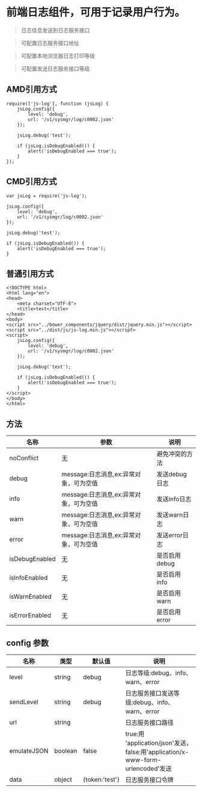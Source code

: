 # 前端日志组件，可用于记录用户行为。

> 日志信息发送到日志服务接口

> 可配置日志服务接口地址

> 可配置本地浏览器日志打印等级

> 可配置发送日志服务接口等级

## AMD引用方式

```
require(['js-log'], function (jsLog) {
    jsLog.config({
        level: 'debug',
        url: '/v1/sysmgr/log/c0002.json'
    });

    jsLog.debug('test');

    if (jsLog.isDebugEnabled()) {
        alert('isDebugEnabled === true');
    }
});
```

## CMD引用方式

```
var jsLog = require('js-log');

jsLog.config({
    level: 'debug',
    url: '/v1/sysmgr/log/c0002.json'
});

jsLog.debug('test');

if (jsLog.isDebugEnabled()) {
    alert('isDebugEnabled === true');
}
```

## 普通引用方式

```
<!DOCTYPE html>
<html lang="en">
<head>
    <meta charset="UTF-8">
    <title>test</title>
</head>
<body>
<script src="../bower_components/jquery/dist/jquery.min.js"></script>
<script src="../dist/js/js-log.min.js"></script>
<script>
    jsLog.config({
        level: 'debug',
        url: '/v1/sysmgr/log/c0002.json'
    });

    jsLog.debug('test');

    if (jsLog.isDebugEnabled()) {
        alert('isDebugEnabled === true');
    }
</script>
</body>
</html>
```

## 方法
名称|参数|说明
---|---|---
noConflict|无|避免冲突的方法
debug|message:日志消息,ex:异常对象，可为空值|发送debug日志
info|message:日志消息,ex:异常对象，可为空值|发送info日志
warn|message:日志消息,ex:异常对象，可为空值|发送warn日志
error|message:日志消息,ex:异常对象，可为空值|发送error日志
isDebugEnabled|无|是否启用 debug
isInfoEnabled|无|是否启用 info
isWarnEnabled|无|是否启用 warn
isErrorEnabled|无|是否启用 error

## config 参数

名称|类型|默认值|说明
---|---|---|---
level|string|debug|日志等级:debug、info、warn、error
sendLevel|string|debug|日志服务接口发送等级:debug、info、warn、error
url|string||日志服务接口路径
emulateJSON|boolean|false|true:用 'application/json'发送，false:用'application/x-www-form-urlencoded'发送
data|object|{token:'test'}|日志服务接口令牌